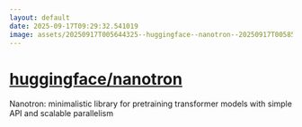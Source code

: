 ```yaml
---
layout: default
date: 2025-09-17T09:29:32.541019
image: assets/20250917T005644325--huggingface--nanotron--20250917T005851478--cropped.png
---
```


# [huggingface/nanotron](https://github.com/huggingface/nanotron)

Nanotron: minimalistic library for pretraining transformer models with simple API and scalable parallelism
